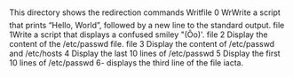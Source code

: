 This directory shows the redirection commands
Writfile 0 WrWrite a script that prints “Hello, World”, followed by a new line to the standard output.
file 1Write a script that displays a confused smiley "(Ôo)'.
file 2 Display the content of the /etc/passwd file.
file 3 Display the content of /etc/passwd and /etc/hosts
4 Display the last 10 lines of /etc/passwd
5 Display the first 10 lines of /etc/passwd
6- displays the third line of the file iacta.
